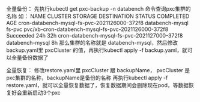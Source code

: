全量备份：
    先执行kubectl get pxc-backup -n databench 命令查询pxc集群的名称
    如：
    NAME                                           CLUSTER           STORAGE   DESTINATION                                           STATUS      COMPLETED   AGE
    cron-databench-mysql-fs-pvc-2021126000-372f8   databench-mysql   fs-pvc    pvc/xb-cron-databench-mysql-fs-pvc-2021126000-372f8   Succeeded   24h         32h
    cron-databench-mysql-fs-pvc-2021127000-372f8   databench-mysql                                                                                           8h
    那么集群的名称就是 databench-mysql，然后修改backup.yaml里 pxcCluster 的值，再执行kubectl apply -f backup.yaml，就可以全量备份数据了
    
全量恢复：
   修改restore.yaml里 pxcCluster 跟 backupName， pxcCluster 是pxc集群的名称，backupName是备份的名称
   再执行kubectl apply -f restore.yaml，就可以全量恢复数据了，恢复数据期间会删除现在pod，等数据恢复好会重新启动3个pxc
   
   